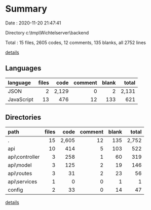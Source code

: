 # Summary

Date : 2020-11-20 21:47:41

Directory c:\tmp\Wichtelserver\backend

Total : 15 files,  2605 codes, 12 comments, 135 blanks, all 2752 lines

[details](details.md)

## Languages
| language | files | code | comment | blank | total |
| :--- | ---: | ---: | ---: | ---: | ---: |
| JSON | 2 | 2,129 | 0 | 2 | 2,131 |
| JavaScript | 13 | 476 | 12 | 133 | 621 |

## Directories
| path | files | code | comment | blank | total |
| :--- | ---: | ---: | ---: | ---: | ---: |
| . | 15 | 2,605 | 12 | 135 | 2,752 |
| api | 10 | 414 | 5 | 103 | 522 |
| api\controller | 3 | 258 | 1 | 60 | 319 |
| api\model | 3 | 125 | 2 | 19 | 146 |
| api\routes | 3 | 31 | 2 | 23 | 56 |
| api\services | 1 | 0 | 0 | 1 | 1 |
| config | 2 | 33 | 0 | 14 | 47 |

[details](details.md)